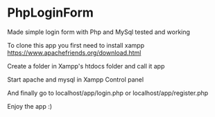 # PhpLoginForm
Made simple login form with Php and MySql tested and working 

To clone this app you first need to install xampp 
https://www.apachefriends.org/download.html

Create a folder in Xampp's htdocs folder and call it app

Start apache and mysql in Xampp Control panel

And finally go to localhost/app/login.php or localhost/app/register.php

Enjoy the app :)
